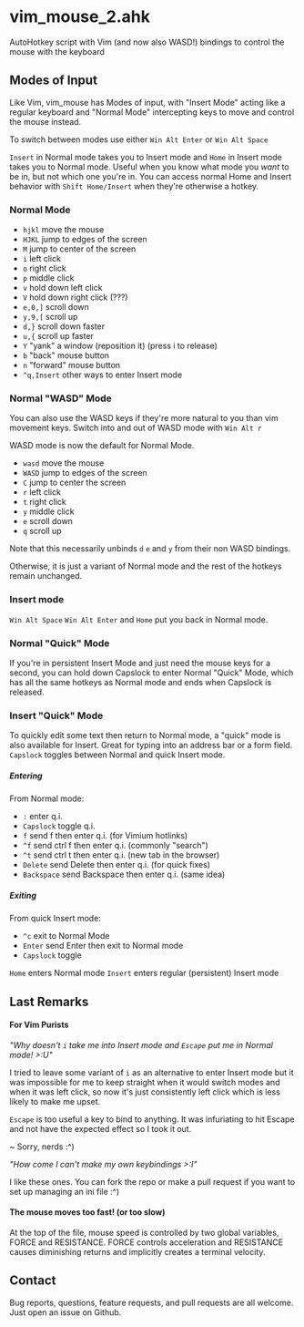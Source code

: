 # vim\_mouse\_2.ahk
AutoHotkey script with Vim (and now also WASD!) bindings to control the mouse with the keyboard

## Modes of Input
Like Vim, vim\_mouse has Modes of input, with "Insert Mode" acting like a regular keyboard
and "Normal Mode" intercepting keys to move and control the mouse instead.

To switch between modes use either `Win Alt Enter` or `Win Alt Space`

`Insert` in Normal mode takes you to Insert mode and `Home` in Insert mode takes you to
Normal mode. Useful when you know what mode you *want* to be in, but not which one you're in.
You can access normal Home and Insert behavior with `Shift Home/Insert` when they're otherwise a hotkey.

### Normal Mode

- `hjkl` move the mouse
- `HJKL` jump to edges of the screen
- `M` jump to center of the screen
- `i` left click
- `o` right click
- `p` middle click
- `v` hold down left click
- `V` hold down right click (???)
- `e,0,]` scroll down
- `y,9,[` scroll up
- `d,}` scroll down faster
- `u,{` scroll up faster
- `Y` "yank" a window (reposition it) (press i to release)
- `b` "back" mouse button
- `n` "forward" mouse button
- ``^q,Insert`` other ways to enter Insert mode

### Normal "WASD" Mode

You can also use the WASD keys if they're more natural to you than vim movement keys. Switch into
and out of WASD mode with `Win Alt r`

WASD mode is now the default for Normal Mode.

- `wasd` move the mouse
- `WASD` jump to edges of the screen
- `C` jump to center the screen
- `r` left click
- `t` right click
- `y` middle click
- `e` scroll down
- `q` scroll up

Note that this necessarily unbinds `d` `e` and `y` from their non WASD bindings.

Otherwise, it is just a variant of Normal mode and the rest of the hotkeys remain unchanged.

### Insert mode

`Win Alt Space` `Win Alt Enter` and `Home` put you back in Normal mode.

### Normal "Quick" Mode
If you're in persistent Insert Mode and just need the mouse keys for a second, you can hold
down Capslock to enter Normal "Quick" Mode, which has all the same hotkeys as Normal mode and
ends when Capslock is released.

### Insert "Quick" Mode
To quickly edit some text then return to Normal mode, a "quick" mode is also available for Insert.
Great for typing into an address bar or a form field. `Capslock` toggles between Normal and quick
Insert mode.

##### Entering
From Normal mode:
- `:` enter q.i.
- `Capslock` toggle q.i.
- `f` send f then enter q.i. (for Vimium hotlinks)
- `^f` send ctrl f then enter q.i. (commonly "search")
- `^t` send ctrl t then enter q.i. (new tab in the browser)
- `Delete` send Delete then enter q.i. (for quick fixes)
- `Backspace` send Backspace then enter q.i. (same idea)

##### Exiting
From quick Insert mode:
- `^c` exit to Normal Mode
- `Enter` send Enter then exit to Normal mode
- `Capslock` toggle

`Home` enters Normal mode
`Insert` enters regular (persistent) Insert mode

## Last Remarks

#### For Vim Purists
_"Why doesn't `i` take me into Insert mode and `Escape` put me in Normal mode! >:U"_

I tried to leave some variant of `i` as an alternative to enter Insert mode but it was impossible
for me to keep straight when it would switch modes and when it was left click, so now it's just
consistently left click which is less likely to make me upset.

`Escape` is too useful a key to bind to anything.  It was infuriating to hit Escape and not have
the expected effect so I took it out.

~ Sorry, nerds :^)

_"How come I can't make my own keybindings >:I"_

I like these ones. You can fork the repo or make a pull request if you want to set up managing an ini file :^)

#### The mouse moves too fast! (or too slow)

At the top of the file, mouse speed is controlled by two global variables, FORCE and RESISTANCE.
FORCE controls acceleration and RESISTANCE causes diminishing returns and implicitly creates a
terminal velocity.

## Contact

Bug reports, questions, feature requests, and pull requests are all welcome.
Just open an issue on Github.
